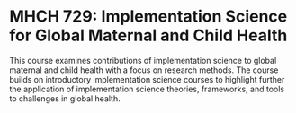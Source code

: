 # MHCH 729: Implementation Science for Global Maternal and Child Health

This course examines contributions of implementation science to global maternal and child health with a focus on research methods. The course builds on introductory implementation science courses to highlight further the application of implementation science theories, frameworks, and tools to challenges in global health.